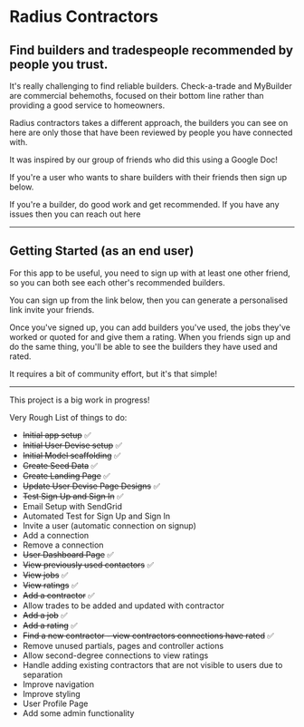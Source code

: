 # Radius Contractors

## Find builders and tradespeople recommended by people you trust.

It's really challenging to find reliable builders. Check-a-trade and MyBuilder are commercial behemoths, focused on their bottom line rather than providing a good service to homeowners.

Radius contractors takes a different approach, the builders you can see on here are only those that have been reviewed by people you have connected with.

It was inspired by our group of friends who did this using a Google Doc!



If you're a user who wants to share builders with their friends then sign up below.

If you're a builder, do good work and get recommended. If you have any issues then you can reach out here

---

## Getting Started (as an end user)

For this app to be useful, you need to sign up with at least one other friend, so you can both see each other's recommended builders.

You can sign up from the link below, then you can generate a personalised link invite your friends.

Once you've signed up, you can add builders you've used, the jobs they've worked or quoted for and give them a rating. When you friends sign up and do the same thing, you'll be able to see the builders they have used and rated.

It requires a bit of community effort, but it's that simple!

---

This project is a big work in progress!

Very Rough List of things to do:
- ~~Initial app setup~~ ✅
- ~~Initial User Devise setup~~ ✅
- ~~Initial Model scaffolding~~ ✅
- ~~Create Seed Data~~ ✅
- ~~Create Landing Page~~ ✅
- ~~Update User Devise Page Designs~~ ✅
- ~~Test Sign Up and Sign In~~ ✅
- Email Setup with SendGrid
- Automated Test for Sign Up and Sign In
- Invite a user (automatic connection on signup)
- Add a connection
- Remove a connection
- ~~User Dashboard Page~~ ✅
- ~~View previously used contactors~~ ✅
- ~~View jobs~~ ✅
- ~~View ratings~~ ✅
- ~~Add a contractor~~ ✅
- Allow trades to be added and updated with contractor
- ~~Add a job~~ ✅
- ~~Add a rating~~ ✅
- ~~Find a new contractor - view contractors connections have rated~~ ✅
- Remove unused partials, pages and controller actions
- Allow second-degree connections to view ratings
- Handle adding existing contractors that are not visible to users due to separation
- Improve navigation
- Improve styling
- User Profile Page
- Add some admin functionality
